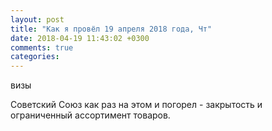 ```yaml
---
layout: post
title: "Как я провёл 19 апреля 2018 года, Чт"
date: 2018-04-19 11:43:02 +0300
comments: true
categories: 
---
```



визы

Советский Союз как раз на этом и погорел - закрытость и ограниченный ассортимент товаров.